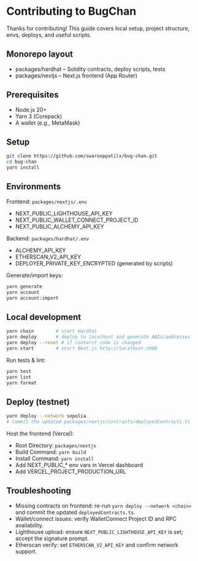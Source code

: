 # Contributing to BugChan

Thanks for contributing! This guide covers local setup, project structure, envs, deploys, and useful scripts.

## Monorepo layout
- packages/hardhat – Solidity contracts, deploy scripts, tests
- packages/nextjs – Next.js frontend (App Router)

## Prerequisites
- Node.js 20+
- Yarn 3 (Corepack)
- A wallet (e.g., MetaMask)

## Setup
```bash
git clone https://github.com/swarooppatilx/bug-chan.git
cd bug-chan
yarn install
```

## Environments

Frontend: `packages/nextjs/.env`
- NEXT_PUBLIC_LIGHTHOUSE_API_KEY
- NEXT_PUBLIC_WALLET_CONNECT_PROJECT_ID
- NEXT_PUBLIC_ALCHEMY_API_KEY

Backend: `packages/hardhat/.env`
- ALCHEMY_API_KEY
- ETHERSCAN_V2_API_KEY
- DEPLOYER_PRIVATE_KEY_ENCRYPTED (generated by scripts)

Generate/import keys:
```bash
yarn generate
yarn account
yarn account:import
```

## Local development
```bash
yarn chain        # start Hardhat
yarn deploy       # deploy to localhost and generate ABIs/addresses
yarn deploy --reset # if contarct code is changed
yarn start        # start Next.js http://localhost:3000
```

Run tests & lint:
```bash
yarn test
yarn lint
yarn format
```

## Deploy (testnet)
```bash
yarn deploy --network sepolia
# Commit the updated packages/nextjs/contracts/deployedContracts.ts
```

Host the frontend (Vercel):
- Root Directory: `packages/nextjs`
- Build Command: `yarn build`
- Install Command: `yarn install`
- Add NEXT_PUBLIC_* env vars in Vercel dashboard
- Add VERCEL_PROJECT_PRODUCTION_URL

## Troubleshooting
- Missing contracts on frontend: re-run `yarn deploy --network <chain>` and commit the updated `deployedContracts.ts`.
- Wallet/connect issues: verify WalletConnect Project ID and RPC availability.
- Lighthouse upload: ensure `NEXT_PUBLIC_LIGHTHOUSE_API_KEY` is set; accept the signature prompt.
- Etherscan verify: set `ETHERSCAN_V2_API_KEY` and confirm network support.
